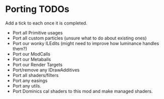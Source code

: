 ﻿# Porting TODOs
Add a tick to each once it is completed.

- Port all Primitive usages
- Port all custom particles (unsure what to do about existing ones)
- Port our wonky ILEdits (might need to improve how luminance handles them?)
- Port our ModCalls
- Port our Metaballs
- Port our Render Targets
- Port/remove any IDrawAdditives
- Port all shaders/filters
- Port any easings
- Port any utils.
- Port Dominics cal shaders to this mod and make managed shaders.